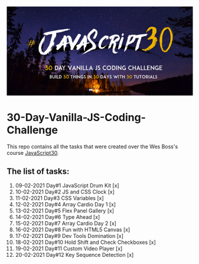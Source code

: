 ![JS Coding Challenge](javascript30.png)

# 30-Day-Vanilla-JS-Coding-Challenge

This repo contains all the tasks that were created over the Wes Boss's course [JavaScript30](https://javascript30.com/).

## The list of tasks:

 1. 09-02-2021 Day#1  JavaScript Drum Kit  [x]
 2. 10-02-2021 Day#2  JS and CSS Clock  [x]
 3. 11-02-2021 Day#3  CSS Variables  [x]
 4. 12-02-2021 Day#4  Array Cardio Day 1  [x]
 5. 13-02-2021 Day#5  Flex Panel Gallery  [x]
 6. 14-02-2021 Day#6  Type Ahead  [x]
 7. 15-02-2021 Day#7  Array Cardio Day 2  [x]
 8. 16-02-2021 Day#8  Fun with HTML5 Canvas  [x]
 9. 17-02-2021 Day#9  Dev Tools Domination  [x]
10. 18-02-2021 Day#10  Hold Shift and Check Checkboxes  [x]
11. 19-02-2021 Day#11  Custom Video Player  [x]
12. 20-02-2021 Day#12  Key Sequence Detection  [x]



